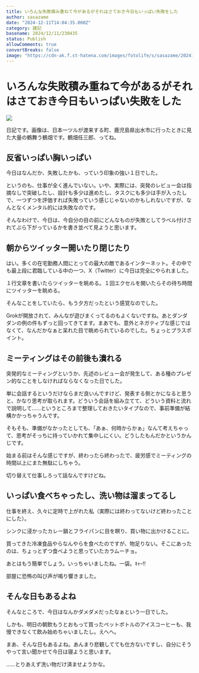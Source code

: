 ```yaml
---
title: いろんな失敗積み重ねて今があるがそれはさておき今日もいっぱい失敗をした
author: sasazame
date: "2024-12-11T14:04:35.000Z"
category: 雑記
basename: 2024/12/11/230435
status: Publish
allowComments: true
convertBreaks: false
image: "https://cdn-ak.f.st-hatena.com/images/fotolife/s/sasazame/20241211/20241211203143.png"
---
```

# いろんな失敗積み重ねて今があるがそれはさておき今日もいっぱい失敗をした

![](https://cdn-ak.f.st-hatena.com/images/fotolife/s/sasazame/20241211/20241211203143.png)

日記です。画像は、日本一ツルが渡来する町、鹿児島県出水市に行ったときに見た大量の鶴舞う鶴畑です。鶴畑任三郎、ってね。

<!-- Extended Body -->

## 反省いっぱい胸いっぱい

今日はなんだか、失敗したかも、っていう印象の強い１日でした。

というのも、仕事が全く進んでいない。いや、実際には、突発のレビュー会は指摘なしで突破したし、設計も多少は進めたし、タスクにも多少は手が入ったしで、一つずつを評価すれば失敗っていう感じじゃないのかもしれないですが、なんとなくメンタル的には失敗なのです。

そんなわけで、今日は、今自分の目の前にどんなものが失敗としてラベル付けされてぶら下がっているかを書き並べて見ようと思います。

## 朝からツイッター開いたり閉じたり

はい。多くの在宅勤務人間にとっての最大の敵であるインターネット。その中でも最上段に君臨している中の一つ、X（Twitter）に今日は完全にやられました。

１行文章を書いたらツイッターを眺める。１回エクセルを開いたらその待ち時間にツイッターを眺める。

そんなことをしていたら、もう夕方だったという感覚なのでした。

Grokが開放されて、みんなが遊びまくってるのもよくないですね。あとダンダダンの例の件もずっと回ってきてます。まあでも、意外とネガティブな感じではなくて、なんだかなぁと呆れた目で眺められているのでした。ちょっとプラスポイント。

## ミーティングはその前後も潰れる

突発的なミーティングというか、先述のレビュー会が発生して、ある種のプレゼン的なことをしなければならなくなった日でした。

単に会話するというだけならまだ良いんですけど、発表する側とかになると思うと、かなり思考が取られます。どういう会話を組み立てて、どういう資料と流れで説明して……というところまで整理しておきたいタイプなので、事前準備が結構かかっちゃうんです。

そもそも、準備がなかったとしても、「あぁ、何時からかぁ」なんて考えちゃって、思考がそっちに持っていかれて集中しにくい。どうしたもんだかというかんじです。

始まる前はそんな感じですが、終わったら終わったで、疲労感でミーティングの時間以上にまた無駄にしちゃう。

切り替えて仕事しろって話なんですけどね。

## いっぱい食べちゃったし、洗い物は溜まってるし

仕事を終え、久々に定時で上がれた私（実際には終わってないけど終わったことにした）。

シンクに浸かったカレー鍋とフライパンに目を瞑り、買い物に出かけることに。

買ってきた冷凍食品やらなんやらを食べたのですが、物足りない。そこにあったのは、ちょっとずつ食べようと思っていたカラムーチョ。

あとはもう簡単でしょう。いっちゃいましたね。一袋。ｷｬｰ!!

部屋に恐怖の叫び声が鳴り響きました。

## そんな日もあるよね

そんなところで、今日はなんかダメダメだったなぁという一日でした。

しかも、明日の朝飲もうとおもって買ったペットボトルのアイスコーヒーも、我慢できなくて飲み始めちゃいましたし。えへへ。

まあ、そんな日もあるよね。あんまり悲観してても仕方ないですし、自分にそうやって言い聞かせて今日は寝ようと思います。

……とりあえず洗い物だけ済ませようかな。